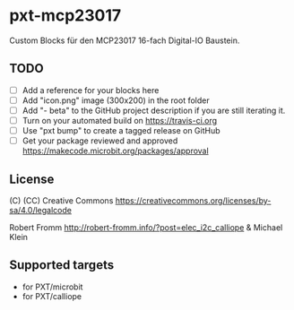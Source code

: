 # pxt-mcp23017

Custom Blocks für den MCP23017 16-fach Digital-IO Baustein.


## TODO

- [ ] Add a reference for your blocks here
- [ ] Add "icon.png" image (300x200) in the root folder
- [ ] Add "- beta" to the GitHub project description if you are still iterating it.
- [ ] Turn on your automated build on https://travis-ci.org
- [ ] Use "pxt bump" to create a tagged release on GitHub
- [ ] Get your package reviewed and approved https://makecode.microbit.org/packages/approval

## License

(C) (CC) Creative Commons https://creativecommons.org/licenses/by-sa/4.0/legalcode

Robert Fromm http://robert-fromm.info/?post=elec_i2c_calliope & Michael Klein


## Supported targets

* for PXT/microbit
* for PXT/calliope

